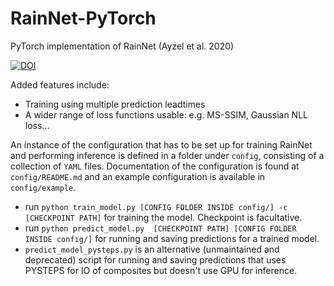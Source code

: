 # RainNet-PyTorch
PyTorch implementation of RainNet (Ayzel et al. 2020)

[![DOI](https://zenodo.org/badge/541990111.svg)](https://zenodo.org/badge/latestdoi/541990111)

Added features include:

- Training using multiple prediction leadtimes
- A wider range of loss functions usable: e.g. MS-SSIM, Gaussian NLL loss...

An instance of the configuration that has to be set up for training RainNet and performing inference is defined in a folder under `config`, consisting of a collection of `YAML` files. Documentation of the configuration is found at `config/README.md` and an example configuration is available in `config/example`.

- run `python train_model.py [CONFIG FOLDER INSIDE config/] -c [CHECKPOINT PATH]` for training the model. Checkpoint is facultative.
- run `python predict_model.py  [CHECKPOINT PATH] [CONFIG FOLDER INSIDE config/]` for running and saving predictions for a trained model.
- `predict_model_pysteps.py` is an alternative (unmaintained and deprecated) script for running and saving predictions that uses PYSTEPS for IO of composites but doesn't use GPU for inference.
